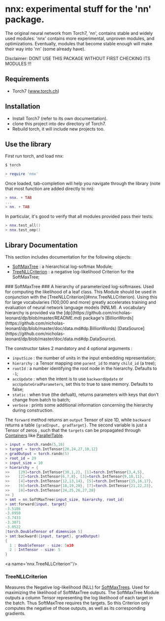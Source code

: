 # nnx: experimental stuff for the 'nn' package.

The original neural network from Torch7, 'nn', contains stable and widely
used modules. 'nnx' contains more experimental, unproven modules, and
optimizations. Eventually, modules that become stable enough will make 
their way into 'nn' (some already have).

Disclaimer: DONT USE THIS PACKAGE WITHOUT FIRST CHECKING ITS MODULES !!!

## Requirements

* Torch7 (www.torch.ch)

## Installation

* Install Torch7 (refer to its own documentation).
* clone this project into dev directory of Torch7.
* Rebuild torch, it will include new projects too.

## Use the library

First run torch, and load nnx:

``` sh
$ torch
``` 

``` lua
> require 'nnx'
```

Once loaded, tab-completion will help you navigate through the
library (note that most function are added directly to nn):

``` lua
> nnx. + TAB
...
> nn. + TAB
```

In particular, it's good to verify that all modules provided pass their
tests:

``` lua
> nnx.test_all()
> nnx.test_omp()
```

## Library Documentation ##
This section includes documentation for the following objects:
 * [SoftMaxTree](#nnx.SoftMaxTree) : a hierarchical log-softmax Module;
 * [TreeNLLCriterion](#nnx.TreeNLLCriterion) : a negative log-likelihood Criterion for the SoftMaxTree;

<a name='nnx.SoftMaxTree'/>
### SoftMaxTree ###
A hierarchy of parameterized log-softmaxes. Used for computing the likelihood of a leaf class. 
This Module should be used in conjunction with the [TreeNLLCriterion](#nnx.TreeNLLCriterion). 
Using this for large vocabularies (100,000 and more) greatly accelerates training and evaluation 
of neural network language models (NNLM). 
A vocabulary hierarchy is provided via the [dp](https://github.com/nicholas-leonard/dp/blob/master/README.md) package's
[BillionWords](https://github.com/nicholas-leonard/dp/blob/master/doc/data.md#dp.BillionWords) 
[DataSource](https://github.com/nicholas-leonard/dp/blob/master/doc/data.md#dp.DataSource).

The constructor takes 2 mandatory and 4 optional arguments : 
 * `inputSize` : the number of units in the input embedding representation;
 * `hierarchy` : a Tensor mapping one `parent_id` to many `child_id` (a tree);
 * `rootId` : a number identifying the root node in the hierarchy. Defaults to `-1`;
 * `accUpdate` : when the intent is to use `backwardUpdate` or `accUpdateGradParameters`, set this to true to save memory. Defaults to false;
 * `static` : when true (the defualt), returns parameters with keys that don't change from batch to batch;
 * `verbose` : prints some additional information concerning the hierarchy during construction.

The `forward` method returns an `output` Tensor of size 1D, while 
`backward` returns a table `{gradInput, gradTarget}`. The second 
variable is just a Tensor of zeros , such that the `targets` can be 
propagated through [Containers](https://github.com/torch/nn/blob/master/doc/containers.md#nn.Containers) 
like [ParallelTable](https://github.com/torch/nn/blob/master/doc/table.md#nn.ParallelTable).

```lua
> input = torch.randn(5,10)
> target = torch.IntTensor{20,24,27,10,12}
> gradOutput = torch.randn(5)
> root_id = 29
> input_size = 10	
> hierarchy = {
>>    [29]=torch.IntTensor{30,1,2}, [1]=torch.IntTensor{3,4,5}, 
>>    [2]=torch.IntTensor{6,7,8}, [3]=torch.IntTensor{9,10,11},
>>    [4]=torch.IntTensor{12,13,14}, [5]=torch.IntTensor{15,16,17},
>>    [6]=torch.IntTensor{18,19,20}, [7]=torch.IntTensor{21,22,23},
>>    [8]=torch.IntTensor{24,25,26,27,28}
>> }
> smt = nn.SoftMaxTree(input_size, hierarchy, root_id)
> smt:forward{input, target}
-3.5186
-3.8950
-3.7433
-3.3071
-3.0522
[torch.DoubleTensor of dimension 5]
> smt:backward({input, target}, gradOutput)
{
  1 : DoubleTensor - size: 5x10
  2 : IntTensor - size: 5
}

```

<a name='nnx.TreeNLLCriterion''/>
### TreeNLLCriterion ###
Measures the Negative log-likelihood (NLL) for [SoftMaxTrees](#nnx.SoftMaxTree). 
Used for maximizing the likelihood of SoftMaxTree outputs.
The SoftMaxTree Module outputs a column Tensor representing the log likelihood
of each target in the batch. Thus SoftMaxTree requires the targets.
So this Criterion only computes the negative of those outputs, as 
well as its corresponding gradients.
